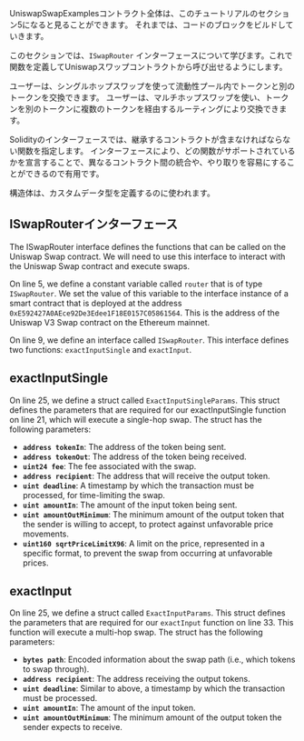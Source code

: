 UniswapSwapExamplesコントラクト全体は、このチュートリアルのセクション5になると見ることができます。  それまでは、コードのブロックをビルドしていきます。

このセクションでは、`ISwapRouter` インターフェースについて学びます。これで関数を定義してUniswapスワップコントラクトから呼び出せるようにします。

ユーザーは、シングルホップスワップを使って流動性プール内でトークンと別のトークンを交換できます。
ユーザーは、マルチホップスワップを使い、トークンを別のトークンに複数のトークンを経由するルーティングにより交換できます。

Solidityのインターフェースでは、継承するコントラクトが含まなければならない関数を指定します。  インターフェースにより、どの関数がサポートされているかを宣言することで、異なるコントラクト間の統合や、やり取りを容易にすることができるので有用です。

構造体は、カスタムデータ型を定義するのに使われます。

## ISwapRouterインターフェース

The ISwapRouter interface defines the functions that can be called on the Uniswap Swap contract. We will need to use this interface to interact with the Uniswap Swap contract and execute swaps.

On line 5, we define a constant variable called `router` that is of type `ISwapRouter`. We set the value of this variable to the interface instance of a smart contract that is deployed at the address `0xE592427A0AEce92De3Edee1F18E0157C05861564`. This is the address of the Uniswap V3 Swap contract on the Ethereum mainnet.

On line 9, we define an interface called `ISwapRouter`. This interface defines two functions: `exactInputSingle` and `exactInput`.

## exactInputSingle

On line 25, we define a struct called `ExactInputSingleParams`. This struct defines the parameters that are required for our exactInputSingle function on line 21, which will execute a single-hop swap. The struct has the following parameters:

- **`address tokenIn`**: The address of the token being sent.
- **`address tokenOut`**: The address of the token being received.
- **`uint24 fee`**: The fee associated with the swap.
- **`address recipient`**: The address that will receive the output token.
- **`uint deadline`**: A timestamp by which the transaction must be processed, for time-limiting the swap.
- **`uint amountIn`**: The amount of the input token being sent.
- **`uint amountOutMinimum`**: The minimum amount of the output token that the sender is willing to accept, to protect against unfavorable price movements.
- **`uint160 sqrtPriceLimitX96`**: A limit on the price, represented in a specific format, to prevent the swap from occurring at unfavorable prices.

## exactInput

On line 25, we define a struct called `ExactInputParams`. This struct defines the parameters that are required for our `exactInput` function on line 33. This function will execute a multi-hop swap. The struct has the following parameters:

- **`bytes path`**: Encoded information about the swap path (i.e., which tokens to swap through).
- **`address recipient`**: The address receiving the output tokens.
- **`uint deadline`**: Similar to above, a timestamp by which the transaction must be processed.
- **`uint amountIn`**: The amount of the input token.
- **`uint amountOutMinimum`**: The minimum amount of the output token the sender expects to receive.

